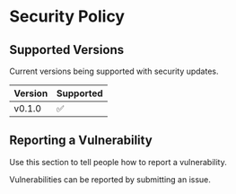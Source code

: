 # Security Policy

## Supported Versions

Current versions being supported with security updates.

| Version | Supported          |
| ------- | ------------------ |
| v0.1.0  | :white_check_mark: |

## Reporting a Vulnerability

Use this section to tell people how to report a vulnerability.

Vulnerabilities can be reported by submitting an issue.
